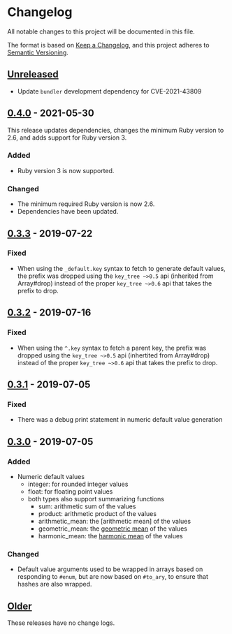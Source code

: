 # Changelog
All notable changes to this project will be documented in this file.

The format is based on [Keep a Changelog](https://keepachangelog.com/en/1.0.0/),
and this project adheres to [Semantic Versioning](https://semver.org/spec/v2.0.0.html).

## [Unreleased]

- Update `bundler` development dependency for CVE-2021-43809

## [0.4.0] - 2021-05-30

This release updates dependencies, changes the minimum Ruby version to 2.6, and adds support for Ruby version 3.

### Added

- Ruby version 3 is now supported.

### Changed

- The minimum required Ruby version is now 2.6.
- Dependencies have been updated.


## [0.3.3] - 2019-07-22

### Fixed

- When using the `_default.key` syntax to fetch to generate default values,
  the prefix was dropped using the `key_tree ~>0.5` api (inherited from
  Array#drop) instead of the proper `key_tree ~>0.6` api that takes the prefix
  to drop.


## [0.3.2] - 2019-07-16

### Fixed

- When using the `^.key` syntax to fetch a parent key, the prefix was
  dropped using the `key_tree ~>0.5` api (inhertited from Array#drop)
  instead of the proper `key_tree ~>0.6` api that takes the prefix to drop.


## [0.3.1] - 2019-07-05

### Fixed

- There was a debug print statement in numeric default value generation


## [0.3.0] - 2019-07-05

### Added
- Numeric default values
  - integer: for rounded integer values
  - float: for floating point values
  - both types also support summarizing functions
  	- sum: arithmetic sum of the values
  	- product: arithmetic product of the values
  	- arithmetic_mean: the [arithmetic mean] of the values
  	- geometric_mean: the [geometric mean] of the values
  	- harmonic_mean: the [harmonic mean] of the values

[arithmethic mean]: https://en.wikipedia.org/wiki/Mean#Arithmetic_mean_(AM)
[geometric mean]: https://en.wikipedia.org/wiki/Mean#Geometric_mean_(GM)
[harmonic mean]: https://en.wikipedia.org/wiki/Mean#Harmonic_mean_(HM)

### Changed
- Default value arguments used to be wrapped in arrays based on responding
  to `#enum`, but are now based on `#to_ary`, to ensure that hashes are also
  wrapped.


## [Older]
These releases have no change logs.


[Unreleased]: https://github.com/notCalle/ruby-dagger/compare/v0.4.0..HEAD
[0.4.0]: https://github.com/notCalle/ruby-dagger/compare/v0.3.3..v0.4.0
[0.3.3]: https://github.com/notCalle/ruby-dagger/compare/v0.3.2..v0.3.3
[0.3.2]: https://github.com/notCalle/ruby-dagger/compare/v0.3.1..v0.3.2
[0.3.1]: https://github.com/notCalle/ruby-dagger/compare/v0.3.0..v0.3.1
[0.3.0]: https://github.com/notCalle/ruby-dagger/compare/v0.2.1..v0.3.0
[Older]: https://github.com/notCalle/ruby-dagger/releases/tag/v0.2.1
